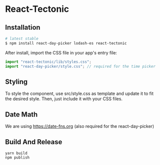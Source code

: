 # React-Tectonic

## Installation

```sh
# latest stable
$ npm install react-day-picker lodash-es react-tectonic
```

After install, import the CSS file in your app's entry file:

```js
import "react-tectonic/lib/styles.css";
import "react-day-picker/style.css"; // required for the time picker
```

## Styling

To style the component, use src/style.css as template and update it to fit the desired style. Then, just include it with your CSS files.

## Date Math

We are using https://date-fns.org (also required for the react-day-picker)

## Build And Release

```
yarn build
npm publish
```
